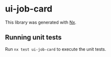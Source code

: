 # ui-job-card

This library was generated with [Nx](https://nx.dev).

## Running unit tests

Run `nx test ui-job-card` to execute the unit tests.
